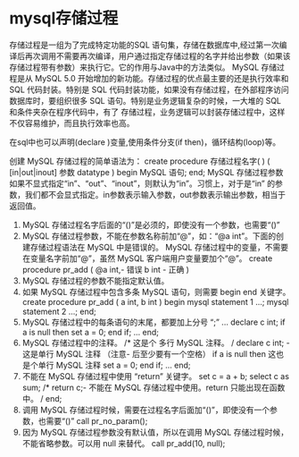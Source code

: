 # mysql存储过程
存储过程是一组为了完成特定功能的SQL 语句集，存储在数据库中,经过第一次编译后再次调用不需要再次编译，用户通过指定存储过程的名字并给出参数（如果该存储过程带有参数）来执行它。它的作用与Java中的方法类似。
MySQL 存储过程是从 MySQL 5.0 开始增加的新功能。存储过程的优点最主要的还是执行效率和SQL 代码封装。特别是 SQL 代码封装功能，如果没有存储过程，在外部程序访问数据库时，要组织很多 SQL 语句。特别是业务逻辑复杂的时候，一大堆的 SQL 和条件夹杂在程序代码中，有了 存储过程，业务逻辑可以封装存储过程中，这样不仅容易维护，而且执行效率也高。

在sql中也可以声明(declare )变量,使用条件分支(if then)，循环结构(loop)等。

创建 MySQL 存储过程的简单语法为：
create procedure 存储过程名字( )
(
[in|out|inout] 参数 datatype
)
begin
MySQL 语句;
end;
MySQL 存储过程参数如果不显式指定“in”、“out”、“inout”，则默认为“in”。习惯上，对于是“in” 的参数，我们都不会显式指定。in参数表示输入参数，out参数表示输出参数，相当于返回值。

1. MySQL 存储过程名字后面的“()”是必须的，即使没有一个参数，也需要“()”
2. MySQL 存储过程参数，不能在参数名称前加“@”，如：“@a int”。下面的创建存储过程语法在 MySQL 中是错误的。 MySQL 存储过程中的变量，不需要在变量名字前加“@”，虽然 MySQL 客户端用户变量要加个“@”。
create procedure pr_add
(
@a int,- 错误
b int - 正确
)
3. MySQL 存储过程的参数不能指定默认值。
4. 如果 MySQL 存储过程中包含多条 MySQL 语句，则需要 begin end 关键字。
create procedure pr_add
(
a int,
b int
)
begin
mysql statement 1 ...;
mysql statement 2 ...;
end;
5. MySQL 存储过程中的每条语句的末尾，都要加上分号 “;”
...
declare c int;
if a is null then
set a = 0;
end if;
...
end;
6. MySQL 存储过程中的注释。
/*
这是个
多行 MySQL 注释。
/
declare c int; - 这是单行 MySQL 注释 （注意- 后至少要有一个空格）
if a is null then 这也是个单行 MySQL 注释
set a = 0;
end if;
...
end;
7. 不能在 MySQL 存储过程中使用 “return” 关键字。
set c = a + b;
select c as sum;
/*
return c;- 不能在 MySQL 存储过程中使用。return 只能出现在函数中。
/
end;
8. 调用 MySQL 存储过程时候，需要在过程名字后面加“()”，即使没有一个参数，也需要“()”
call pr_no_param();
9. 因为 MySQL 存储过程参数没有默认值，所以在调用 MySQL 存储过程时候，不能省略参数。可以用 null 来替代。
call pr_add(10, null);
